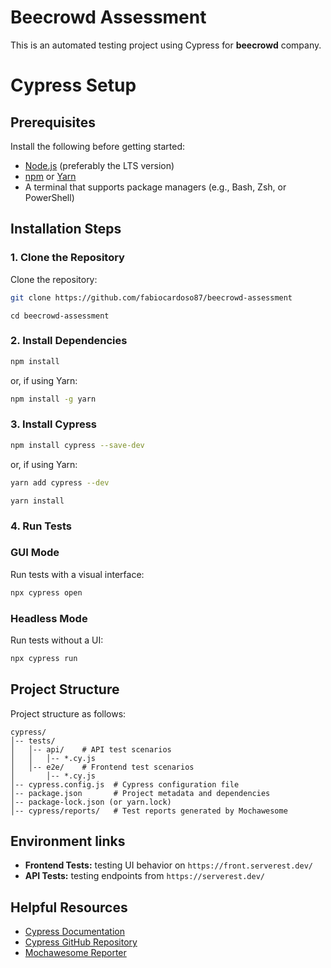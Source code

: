 # Beecrowd Assessment

This is an automated testing project using Cypress for **beecrowd** company.

# Cypress Setup

## Prerequisites
Install the following before getting started:

- [Node.js](https://nodejs.org/) (preferably the LTS version)
- [npm](https://www.npmjs.com/) or [Yarn](https://yarnpkg.com/)
- A terminal that supports package managers (e.g., Bash, Zsh, or PowerShell)

## Installation Steps

### 1. Clone the Repository
Clone the repository:

```bash
git clone https://github.com/fabiocardoso87/beecrowd-assessment
```
```
cd beecrowd-assessment
```
### 2. Install Dependencies

```bash
npm install
```

or, if using Yarn:

```bash
npm install -g yarn
```

### 3. Install Cypress
```bash
npm install cypress --save-dev
```
or, if using Yarn:

```bash
yarn add cypress --dev
```
```
yarn install
```

### 4. Run Tests

### GUI Mode
Run tests with a visual interface:

```bash
npx cypress open
```

### Headless Mode
Run tests without a UI:

```bash
npx cypress run
```

## Project Structure
Project structure as follows:

```
cypress/
│-- tests/
│   │-- api/    # API test scenarios
│   │   │-- *.cy.js
│   │-- e2e/    # Frontend test scenarios
│       │-- *.cy.js
│-- cypress.config.js  # Cypress configuration file
│-- package.json       # Project metadata and dependencies
│-- package-lock.json (or yarn.lock)
│-- cypress/reports/   # Test reports generated by Mochawesome
```

## Environment links
- **Frontend Tests:** testing UI behavior on `https://front.serverest.dev/`
- **API Tests:** testing endpoints from `https://serverest.dev/`

## Helpful Resources
- [Cypress Documentation](https://docs.cypress.io/)
- [Cypress GitHub Repository](https://github.com/cypress-io/cypress)
- [Mochawesome Reporter](https://www.npmjs.com/package/mochawesome)


